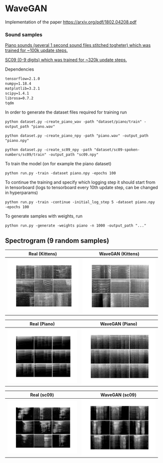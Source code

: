 # WaveGAN
Implementation of the paper https://arxiv.org/pdf/1802.04208.pdf


### Sound samples 
[Piano sounds (several 1 second sound files stitched togheter) which was trained for ~100k update steps.](https://soundcloud.com/max-holmberg-2/generated-piano-with-wavegan/s-e8zHof7Ejbs)

[SC09 (0-9 digits) which was trained for ~320k update steps.](https://soundcloud.com/max-holmberg-2/sets/sc09-wavegan)

Dependencies
```
tensorflow=2.1.0
numpy=1.18.4
matplotlib=3.2.1
scipy=1.4.1
librosa=0.7.2
tqdm
```


In order to generate the dataset files required for training run
```
python dataset.py -create_piano_wav -path "dataset/piano/train" -output_path "piano.wav"
```
```
python dataset.py -create_piano_npy -path "piano.wav" -output_path "piano.npy"
```
```
python dataset.py -create_sc09_npy -path "dataset/sc09-spoken-numbers/sc09/train" -output_path "sc09.npy"
```

To train the model (on for example the piano dataset)

```
python run.py -train -dataset piano.npy -epochs 100
```

To continue the training and specify which logging step it should start from in tensorboard (logs to tensorboard every 10th update step, can be changed in hyperparams)
```
python run.py -train -continue -initial_log_step 5 -dataset piano.npy -epochs 100
```

To generate samples with weights, run
```
python run.py -generate -weights piano -n 1000 -output_path "..."
```

## Spectrogram (9 random samples)
Real (Kittens)             |  WaveGAN (Kittens)
:-------------------------:|:-------------------------:
![](spectrogram/kittens_random_spectrogram.png)   |  ![](spectrogram/kittens_gen_random_spectrogram.png)

Real (Piano)             |  WaveGAN (Piano)
:-------------------------:|:-------------------------:
![](spectrogram/piano_random_spectrogram.png)   |  ![](spectrogram/piano_gen_random_spectrogram.png)

Real (sc09)             |  WaveGAN (sc09)
:-------------------------:|:-------------------------:
![](spectrogram/sc09_random_spectrogram.png)   |  ![](spectrogram/sc09_gen_random_spectrogram.png)
